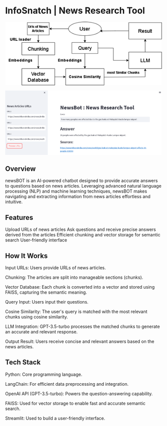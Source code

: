 # InfoSnatch | News Research Tool
![newsBOT Architecture](images/workflow.png)


![newsBOT Architecture](images/Screenshotnewsbot.png)
## Overview
newsBOT is an AI-powered chatbot designed to provide accurate answers to questions based on news articles. Leveraging advanced natural language processing (NLP) and machine learning techniques, newsBOT makes navigating and extracting information from news articles effortless and intuitive.

## Features
Upload URLs of news articles
Ask questions and receive precise answers derived from the articles
Efficient chunking and vector storage for semantic search
User-friendly interface


## How It Works
Input URLs: Users provide URLs of news articles.

Chunking: The articles are split into manageable sections (chunks).

Vector Database: Each chunk is converted into a vector and stored using FAISS, capturing the semantic meaning.

Query Input: Users input their questions.

Cosine Similarity: The user's query is matched with the most relevant chunks using cosine similarity.

LLM Integration: GPT-3.5-turbo processes the matched chunks to generate an accurate and relevant response.

Output Result: Users receive concise and relevant answers based on the news articles.


## Tech Stack
Python: Core programming language.

LangChain: For efficient data preprocessing and integration.

OpenAI API (GPT-3.5-turbo): Powers the question-answering capability.

FAISS: Used for vector storage to enable fast and accurate semantic search.

Streamlit: Used to build a user-friendly interface.





